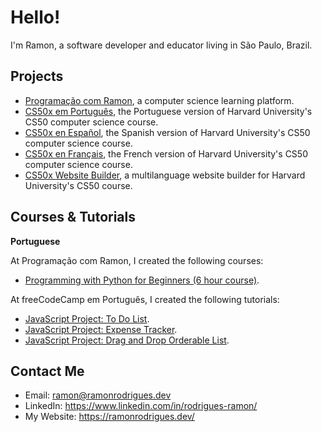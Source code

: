 # Hello!

I'm Ramon, a software developer and educator living in São Paulo, Brazil.

## Projects

- [Programação com Ramon](https://www.programacaocomramon.com/), a computer science learning platform.
- [CS50x em Português](https://cs50xeemportugues.github.io/), the Portuguese version of Harvard University's CS50 computer science course.
- [CS50x en Español](https://cs50xenespanol.github.io/), the Spanish version of Harvard University's CS50 computer science course.
- [CS50x en Français](https://cs50xenfrancais.github.io/), the French version of Harvard University's CS50 computer science course.
- [CS50x Website Builder](https://github.com/ramonfrombr/cs50x-website-builder), a multilanguage website builder for Harvard University's CS50 course.

## Courses & Tutorials

**Portuguese**

At Programação com Ramon, I created the following courses:
- [Programming with Python for Beginners (6 hour course)](https://www.youtube.com/watch?v=yaqVbs9f_xg).

At freeCodeCamp em Português, I created the following tutorials:
- [JavaScript Project: To Do List](https://www.youtube.com/watch?v=1loPW0w2v7w).
- [JavaScript Project: Expense Tracker](https://www.youtube.com/watch?v=rG6VqoljrlY).
- [JavaScript Project: Drag and Drop Orderable List](https://www.youtube.com/watch?v=aua6M75HKqQ).

## Contact Me
- Email: ramon@ramonrodrigues.dev
- LinkedIn: <a target="_blank" href="https://www.linkedin.com/in/rodrigues-ramon/">https://www.linkedin.com/in/rodrigues-ramon/</a>
- My Website: <a target="_blank" href="https://ramonrodrigues.dev/">https://ramonrodrigues.dev/</a>
